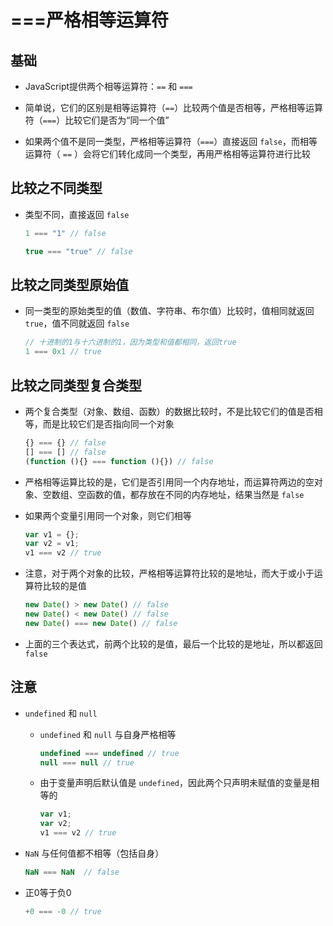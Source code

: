 # ===严格相等运算符

## 基础

  - JavaScript提供两个相等运算符：`==` 和 `===`

  - 简单说，它们的区别是相等运算符（`==`）比较两个值是否相等，严格相等运算符（`===`）比较它们是否为“同一个值”

  - 如果两个值不是同一类型，严格相等运算符（`===`）直接返回 `false`，而相等运算符（ `==` ）会将它们转化成同一个类型，再用严格相等运算符进行比较

## 比较之不同类型

  - 类型不同，直接返回 `false`

    ```javascript
    1 === "1" // false

    true === "true" // false
    ```

## 比较之同类型原始值

  - 同一类型的原始类型的值（数值、字符串、布尔值）比较时，值相同就返回 `true`，值不同就返回 `false`

    ```javascript
    // 十进制的1与十六进制的1，因为类型和值都相同，返回true
    1 === 0x1 // true
    ```

## 比较之同类型复合类型

  - 两个复合类型（对象、数组、函数）的数据比较时，不是比较它们的值是否相等，而是比较它们是否指向同一个对象

    ```javascript
    {} === {} // false
    [] === [] // false
    (function (){} === function (){}) // false
    ```

  - 严格相等运算比较的是，它们是否引用同一个内存地址，而运算符两边的空对象、空数组、空函数的值，都存放在不同的内存地址，结果当然是 `false`

  - 如果两个变量引用同一个对象，则它们相等

    ```javascript
    var v1 = {};
    var v2 = v1;
    v1 === v2 // true
    ```

  - 注意，对于两个对象的比较，严格相等运算符比较的是地址，而大于或小于运算符比较的是值

    ```javascript
    new Date() > new Date() // false
    new Date() < new Date() // false
    new Date() === new Date() // false
    ```

  - 上面的三个表达式，前两个比较的是值，最后一个比较的是地址，所以都返回 `false`

## 注意

  - `undefined` 和 `null`

      - `undefined` 和 `null` 与自身严格相等

        ```javascript
        undefined === undefined // true
        null === null // true
        ```

      - 由于变量声明后默认值是 `undefined`，因此两个只声明未赋值的变量是相等的

        ```javascript
        var v1;
        var v2;
        v1 === v2 // true
        ```

  - `NaN` 与任何值都不相等（包括自身）

    ```javascript
    NaN === NaN  // false
    ```

  - 正0等于负0

    ```javascript
    +0 === -0 // true
    ```
